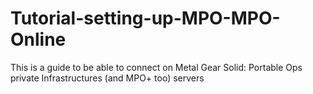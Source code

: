 # Tutorial-setting-up-MPO-MPO-Online
This is a guide to be able to connect on Metal Gear Solid: Portable Ops private Infrastructures (and MPO+ too) servers
